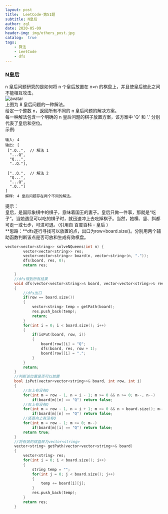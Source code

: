 ```yaml
---
layout: post
title:  LeetCode-第51题
subtitle: N皇后
author: zql
date: 2020-05-09
header-img: img/others_post.jpg
catalog:  true
tags:
    - 算法
    - LeetCode
    - dfs
---
```

### N皇后  
n 皇后问题研究的是如何将 n 个皇后放置在 n×n 的棋盘上，并且使皇后彼此之间不能相互攻击。  
![avatar](https://assets.leetcode-cn.com/aliyun-lc-upload/uploads/2018/10/12/8-queens.png)  
上图为 8 皇后问题的一种解法。  
给定一个整数 n，返回所有不同的 n 皇后问题的解决方案。  
每一种解法包含一个明确的 n 皇后问题的棋子放置方案，该方案中 'Q' 和 '.' 分别代表了皇后和空位。  
示例:  
```
输入: 4
输出: [
 [".Q..",  // 解法 1
  "...Q",
  "Q...",
  "..Q."],

 ["..Q.",  // 解法 2
  "Q...",
  "...Q",
  ".Q.."]
]
解释: 4 皇后问题存在两个不同的解法。
```
提示：  
皇后，是国际象棋中的棋子，意味着国王的妻子。皇后只做一件事，那就是“吃子”。当她遇见可以吃的棋子时，就迅速冲上去吃掉棋子。当然，她横、竖、斜都可走一或七步，可进可退。（引用自 百度百科 - 皇后 ）  
**思路：**dfs逐行寻找可以放置的点，出口为row=board.size()。分别用两个辅助函数判断该点是否可放和生成有效棋盘。  
```c++
vector<vector<string>> solveNQueens(int n) {
        vector<vector<string>> res;
        vector<vector<string>> board(n, vector<string>(n, "."));
        dfs(board, res, 0);
        return res;

    }
    //dfs得到所有结果
    void dfs(vector<vector<string>>& board, vector<vector<string>>& res, int row)
    {
        //dfs出口
        if(row == board.size())
        {
            vector<string> temp = getPath(board);
            res.push_back(temp);
            return;
        }
        for(int i = 0; i < board.size(); i++)
        {
            if(isPut(board, row, i))
            {
                board[row][i] = "Q";
                dfs(board, res, row + 1);
                board[row][i] = ".";
            }
        }
        return;
    }
    //判断该位置是否可以放置
    bool isPut(vector<vector<string>>& board, int row, int i)
    {
        //左上有没有Q
        for(int m = row - 1, n = i - 1; m >= 0 && n >= 0; m--, n--)
            if(board[m][n] == "Q") return false;
        //右上有没有Q
        for(int m = row - 1, n = i + 1; m >= 0 && n < board.size(); m--, n++)
            if(board[m][n] == "Q") return false;
        //竖直向上有没有Q
        for(int m = row - 1; m >= 0; m--)
            if(board[m][i] == "Q") return false;
        return true;
    }
    //将有效的棋盘转为vector<string>
    vector<string> getPath(vector<vector<string>>& board)
    {
        vector<string> res;
        for(int i = 0; i < board.size(); i++)
        {
            string temp = "";
            for(int j = 0; j < board.size(); j++)
            {
                temp += board[i][j];
            }
            res.push_back(temp);
        }
        return res;
    }
```
